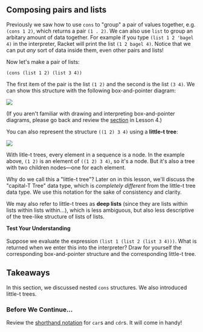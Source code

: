## Composing pairs and lists

Previously we saw how to use `cons` to "group" a pair of values together,
e.g. `(cons 1 2)`, which returns a pair `(1 . 2)`. We can also use `list` to
group an arbitary amount of data together. For example if you type `(list 1 2
'bagel 4)` in the interpreter, Racket will print the list `(1 2 bagel 4)`.
Notice that we can put *any* sort of data inside them, even other pairs and lists!

Now let's make a pair of lists:

```
(cons (list 1 2) (list 3 4))
```

The first item of the pair is the list `(1 2)` and the second is the list `(3 4)`. We can show this structure with the following box-and-pointer diagram:

![](http://mitpress.mit.edu/sites/default/files/sicp/full-text/book/ch2-Z-G-15.gif)

(If you aren't familiar with drawing and interpreting box-and-pointer diagrams, please go back and review the [section](http://berkeley-cs61as.github.io/textbook/representing-sequences.html) in Lesson 4.)

You can also represent the structure `((1 2) 3 4)` using a **little-t tree**:

![](http://mitpress.mit.edu/sites/default/files/sicp/full-text/book/ch2-Z-G-16.gif)

With litle-t trees, every element in a sequence is a node. In the example above, `(1 2)` is an element of `((1 2) 3 4)`,
so it's a node. But it's also a tree with two children nodes&mdash;one for each element.

Why do we call this a "little-t tree"? Later on in this lesson, we'll discuss the "capital-T Tree" data type, which is *completely
different* from the little-t tree data type. We use this notation for the sake of consistency and clarity.

We may also refer to little-t trees as **deep lists** (since they are lists within lists within lists within...), which is less ambiguous, but also less descriptive of the tree-like structure of lists of lists.

<div class="mc">
<strong>Test Your Understanding</strong><br><br>
Suppose we evaluate the expression <code>(list 1 (list 2 (list 3 4)))</code>. What is returned when we enter this into the interpreter? Draw for yourself the corresponding box-and-pointer structure and the corresponding little-t tree.

<ans text="<code>(1 2 3 4)</code>" explanation="This answer lacks nested structure!"></ans>
<ans text="<code>(1 (2 (3 4)))</code>" explanation="Yes!" correct></ans>
<ans text="<code>(1 2 (3 4))</code>" explanation="Isn't the list containing 2 nested inside the outermost list?"></ans>
<ans text="<code>(1 . 2 . 3 4)</code>" explanation="Too many dots!"></ans>
<ans text="None of the above" explanation="Sorry, try again!"></ans>
<!-- and so on -->
</div>

## Takeaways

In this section, we discussed nested `cons` structures. We also introduced little-t trees.

### Before We Continue...

Review the [shorthand notation](http://berkeley-cs61as.github.io/textbook/representing-sequences.html#sub2) for `car`s and `cdr`s.
It will come in handy!
